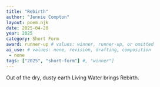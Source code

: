 ```yaml
---
title: "Rebirth"
author: "Jennie Compton"
layout: poem.njk
date: 2025-04-20
year: 2025
category: Short Form
award: runner-up # values: winner, runner-up, or omitted
ai_use: # values: none, revision, drafting, composition
 - none 
tags: ["2025", "short-form"] #, "winner"]
---
```

Out of the dry,
dusty earth
Living Water
brings Rebirth.
